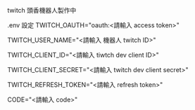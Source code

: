 twitch 頭香機器人製作中

.env 設定
TWITCH_OAUTH="oauth:<請輸入 access token>"

TWITCH_USER_NAME="<請輸入 機器人 twitch ID>"

TWITCH_CLIENT_ID="<請輸入 tiwtch dev client ID>"

TWITCH_CLIENT_SECRET="<請輸入 twitch dev client secret>"

TWITCH_REFRESH_TOKEN="<請輸入 refresh token>"

CODE="<請輸入 code>"
